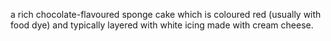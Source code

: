 a rich chocolate-flavoured sponge cake which is coloured red (usually with food dye) and typically layered with white icing made with cream cheese.
